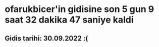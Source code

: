 # ofarukbicer'in gidisine son 5 gun 9 saat 32 dakika 47 saniye kaldi

## Gidis tarihi: 30.09.2022 :(